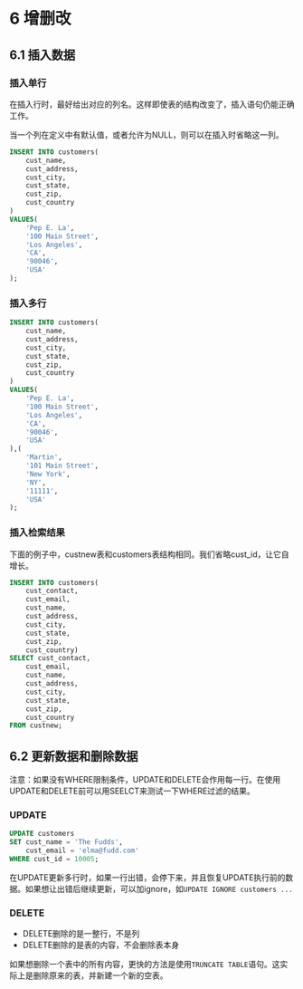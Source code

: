 # 6 增删改

## 6.1 插入数据

### 插入单行

在插入行时，最好给出对应的列名。这样即使表的结构改变了，插入语句仍能正确工作。

当一个列在定义中有默认值，或者允许为NULL，则可以在插入时省略这一列。

```sql
INSERT INTO customers(
    cust_name,
    cust_address,
    cust_city,
    cust_state,
    cust_zip,
    cust_country
)
VALUES(
    'Pep E. La',
    '100 Main Street',
    'Los Angeles',
    'CA',
    '90046',
    'USA'
);
```

### 插入多行

```sql
INSERT INTO customers(
    cust_name,
    cust_address,
    cust_city,
    cust_state,
    cust_zip,
    cust_country
)
VALUES(
    'Pep E. La',
    '100 Main Street',
    'Los Angeles',
    'CA',
    '90046',
    'USA'
),(
    'Martin',
    '101 Main Street',
    'New York',
    'NY',
    '11111',
    'USA'
);
```

### 插入检索结果

下面的例子中，custnew表和customers表结构相同。我们省略cust_id，让它自增长。

```sql
INSERT INTO customers(
    cust_contact,
    cust_email,
    cust_name,
    cust_address,
    cust_city,
    cust_state,
    cust_zip,
    cust_country)
SELECT cust_contact,
    cust_email,
    cust_name,
    cust_address,
    cust_city,
    cust_state,
    cust_zip,
    cust_country
FROM custnew;
```

## 6.2 更新数据和删除数据

注意：如果没有WHERE限制条件，UPDATE和DELETE会作用每一行。在使用UPDATE和DELETE前可以用SEELCT来测试一下WHERE过滤的结果。

### UPDATE

```sql
UPDATE customers
SET cust_name = 'The Fudds',
    cust_email = 'elma@fudd.com'
WHERE cust_id = 10005;
```

在UPDATE更新多行时，如果一行出错，会停下来，并且恢复UPDATE执行前的数据。如果想让出错后继续更新，可以加ignore，如`UPDATE IGNORE customers ...`

### DELETE

- DELETE删除的是一整行，不是列
- DELETE删除的是表的内容，不会删除表本身

如果想删除一个表中的所有内容，更快的方法是使用`TRUNCATE TABLE`语句。这实际上是删除原来的表，并新建一个新的空表。
